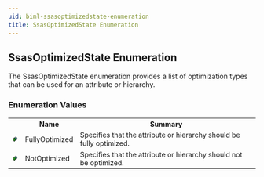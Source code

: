 ```yaml
---
uid: biml-ssasoptimizedstate-enumeration
title: SsasOptimizedState Enumeration
---
```


## SsasOptimizedState Enumeration

<div class="LanguageSummary"><div class ="SummaryItem">The SsasOptimizedState enumeration provides a list of optimization types that can be used for an attribute or hierarchy.</div></div>
<div class="EnumValueGroup">

### Enumeration Values

<table id="EnumValue" class="MemberList"><tbody><tr><th class="MemberTypeIconColumnHeader">&nbsp;</th><th class="MemberNameColumnHeader">Name</th><th class="MemberSummaryColumnHeader">Summary</th></tr><tr class="cd0"><td align="center" class="MemberTypeIcon"><img src="enumValue.png"></img></td><td class="MemberName">FullyOptimized</td><td class="MemberSummary"><div class ="SummaryItem">Specifies that the attribute or hierarchy should be fully optimized.</div></td></tr><tr class="cd1"><td align="center" class="MemberTypeIcon"><img src="enumValue.png"></img></td><td class="MemberName">NotOptimized</td><td class="MemberSummary"><div class ="SummaryItem">Specifies that the attribute or hierarchy should not be optimized.</div></td></tr></tbody></table>
</div>